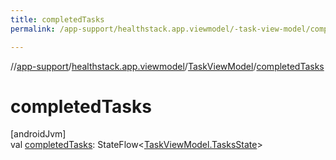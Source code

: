 ```yaml
---
title: completedTasks
permalink: /app-support/healthstack.app.viewmodel/-task-view-model/completed-tasks.html

---
```

//[app-support](/app-support.html)/[healthstack.app.viewmodel](../index.html)/[TaskViewModel](index.html)/[completedTasks](completed-tasks.html)



# completedTasks



[androidJvm]\
val [completedTasks](completed-tasks.html): StateFlow&lt;[TaskViewModel.TasksState](-tasks-state/index.html)&gt;




